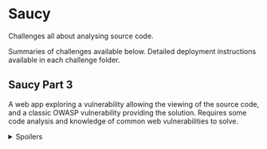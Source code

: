# Saucy

Challenges all about analysing source code.

Summaries of challenges available below. Detailed deployment instructions available in each challenge folder.

## Saucy Part 3

A web app exploring a vulnerability allowing the viewing of the source code, and a classic OWASP vulnerability providing the solution. Requires some code analysis and knowledge of common web vulnerabilities to solve.

<details>

<summary>Spoilers</summary>

The challenge is a PHP web app with an LFI revealing the source code and a PHP deserialisation vulnerability. Players must create a 'recipe recipe' that is pulled down from the database and that reads a second recipe from the database when it is unserialised, which contains the flag.

</details>